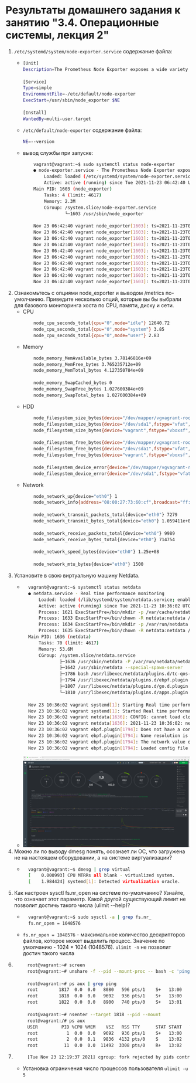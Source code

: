 # Результаты домашнего задания к занятию "3.4. Операционные системы, лекция 2"
1. `/etc/systemd/system/node-exporter.service` содержание файла:
    * ```bash
      [Unit]
      Description=The Prometheus Node Exporter exposes a wide variety of hardware- and kernel-related metrics.

      [Service]
      Type=simple
      EnvironmentFile=-/etc/default/node-exporter
      ExecStart=/usr/sbin/node_exporter $NE

      [Install]
      WantedBy=multi-user.target
      ```
    * `/etc/default/node-exporter` содержание файла:
        ```bash
        NE=--version
        ```
    * вывод службы при запуске:
        ```bash
            vagrant@vagrant:~$ sudo systemctl status node-exporter
            ● node-exporter.service - The Prometheus Node Exporter exposes a wide variety of hardware- and kernel-related metrics.
                Loaded: loaded (/etc/systemd/system/node-exporter.service; enabled; vendor preset: enabled)
                Active: active (running) since Tue 2021-11-23 06:42:40 UTC; 1s ago
            Main PID: 1603 (node_exporter)
                Tasks: 4 (limit: 4617)
                Memory: 2.3M
                CGroup: /system.slice/node-exporter.service
                        └─1603 /usr/sbin/node_exporter

            Nov 23 06:42:40 vagrant node_exporter[1603]: ts=2021-11-23T06:42:40.976Z caller=node_exporter.go:115 level=info collector=thermal_zone
            Nov 23 06:42:40 vagrant node_exporter[1603]: ts=2021-11-23T06:42:40.976Z caller=node_exporter.go:115 level=info collector=time
            Nov 23 06:42:40 vagrant node_exporter[1603]: ts=2021-11-23T06:42:40.976Z caller=node_exporter.go:115 level=info collector=timex
            Nov 23 06:42:40 vagrant node_exporter[1603]: ts=2021-11-23T06:42:40.976Z caller=node_exporter.go:115 level=info collector=udp_queues
            Nov 23 06:42:40 vagrant node_exporter[1603]: ts=2021-11-23T06:42:40.976Z caller=node_exporter.go:115 level=info collector=uname
            Nov 23 06:42:40 vagrant node_exporter[1603]: ts=2021-11-23T06:42:40.976Z caller=node_exporter.go:115 level=info collector=vmstat
            Nov 23 06:42:40 vagrant node_exporter[1603]: ts=2021-11-23T06:42:40.976Z caller=node_exporter.go:115 level=info collector=xfs
            Nov 23 06:42:40 vagrant node_exporter[1603]: ts=2021-11-23T06:42:40.976Z caller=node_exporter.go:115 level=info collector=zfs
            Nov 23 06:42:40 vagrant node_exporter[1603]: ts=2021-11-23T06:42:40.976Z caller=node_exporter.go:199 level=info msg="Listening on" address=:9100
            Nov 23 06:42:40 vagrant node_exporter[1603]: ts=2021-11-23T06:42:40.977Z caller=tls_config.go:195 level=info msg="TLS is disabled." http2=false
        ```
2. Ознакомьтесь с опциями node_exporter и выводом /metrics по-умолчанию. Приведите несколько опций, которые вы бы выбрали для базового мониторинга хоста по CPU, памяти, диску и сети.
    * CPU
        ```bash
            node_cpu_seconds_total{cpu="0",mode="idle"} 12640.72           
            node_cpu_seconds_total{cpu="0",mode="system"} 3.85
            node_cpu_seconds_total{cpu="0",mode="user"} 2.83        
        ```
    * Memory
        ```bash
            node_memory_MemAvailable_bytes 3.78146816e+09
            node_memory_MemFree_bytes 3.765235712e+09
            node_memory_MemTotal_bytes 4.127350784e+09

            node_memory_SwapCached_bytes 0
            node_memory_SwapFree_bytes 1.027600384e+09
            node_memory_SwapTotal_bytes 1.027600384e+09
        ```
    * HDD
        ```bash
            node_filesystem_size_bytes{device="/dev/mapper/vgvagrant-root",fstype="ext4",mountpoint="/"} 6.5827115008e+10
            node_filesystem_size_bytes{device="/dev/sda1",fstype="vfat",mountpoint="/boot/efi"} 5.35805952e+08            
            node_filesystem_size_bytes{device="vagrant",fstype="vboxsf",mountpoint="/vagrant"} 1.621438230528e+12

            node_filesystem_free_bytes{device="/dev/mapper/vgvagrant-root",fstype="ext4",mountpoint="/"} 6.416838656e+10
            node_filesystem_free_bytes{device="/dev/sda1",fstype="vfat",mountpoint="/boot/efi"} 5.35801856e+08            
            node_filesystem_free_bytes{device="vagrant",fstype="vboxsf",mountpoint="/vagrant"} 1.366732283904e+12

            node_filesystem_device_error{device="/dev/mapper/vgvagrant-root",fstype="ext4",mountpoint="/"} 0
            node_filesystem_device_error{device="/dev/sda1",fstype="vfat",mountpoint="/boot/efi"} 0
        ```
    * Network
        ```bash
            node_network_up{device="eth0"} 1
            node_network_info{address="08:00:27:73:60:cf",broadcast="ff:ff:ff:ff:ff:ff",device="eth0",duplex="full",ifalias="",operstate="up"} 1

            node_network_transmit_packets_total{device="eth0"} 7279
            node_network_transmit_bytes_total{device="eth0"} 1.059411e+06

            node_network_receive_packets_total{device="eth0"} 9989
            node_network_receive_bytes_total{device="eth0"} 714754

            node_network_speed_bytes{device="eth0"} 1.25e+08

            node_network_mtu_bytes{device="eth0"} 1500
        ```
3. Установите в свою виртуальную машину Netdata.
    * ```bash
        vagrant@vagrant:~$ systemctl status netdata
        ● netdata.service - Real time performance monitoring
            Loaded: loaded (/lib/systemd/system/netdata.service; enabled; vendor preset: enabled)
            Active: active (running) since Tue 2021-11-23 10:36:02 UTC; 7s ago
            Process: 1621 ExecStartPre=/bin/mkdir -p /var/cache/netdata (code=exited, status=0/SUCCESS)
            Process: 1633 ExecStartPre=/bin/chown -R netdata:netdata /var/cache/netdata (code=exited, status=0/SUCCESS)
            Process: 1634 ExecStartPre=/bin/mkdir -p /var/run/netdata (code=exited, status=0/SUCCESS)
            Process: 1635 ExecStartPre=/bin/chown -R netdata:netdata /var/run/netdata (code=exited, status=0/SUCCESS)
        Main PID: 1636 (netdata)
            Tasks: 70 (limit: 4617)
            Memory: 53.6M
            CGroup: /system.slice/netdata.service
                    ├─1636 /usr/sbin/netdata -P /var/run/netdata/netdata.pid -D
                    ├─1642 /usr/sbin/netdata --special-spawn-server
                    ├─1786 bash /usr/libexec/netdata/plugins.d/tc-qos-helper.sh 1
                    ├─1794 /usr/libexec/netdata/plugins.d/ebpf.plugin 1
                    ├─1807 /usr/libexec/netdata/plugins.d/go.d.plugin 1
                    └─1810 /usr/libexec/netdata/plugins.d/apps.plugin 1

        Nov 23 10:36:02 vagrant systemd[1]: Starting Real time performance monitoring...
        Nov 23 10:36:02 vagrant systemd[1]: Started Real time performance monitoring.
        Nov 23 10:36:02 vagrant netdata[1636]: CONFIG: cannot load cloud config '/var/lib/netdata/cloud.d/cloud.conf'. Running with internal defaults.
        Nov 23 10:36:02 vagrant netdata[1636]: 2021-11-23 10:36:02: netdata INFO  : MAIN : CONFIG: cannot load cloud config '/var/lib/netdata/cloud.d/cloud.conf'. Running with internal defaults.
        Nov 23 10:36:02 vagrant ebpf.plugin[1794]: Does not have a configuration file inside `/etc/netdata/ebpf.d.conf. It will try to load stock file.
        Nov 23 10:36:02 vagrant ebpf.plugin[1794]: Name resolution is disabled, collector will not parser "hostnames" list.
        Nov 23 10:36:02 vagrant ebpf.plugin[1794]: The network value of CIDR 127.0.0.1/8 was updated for 127.0.0.0 .
        Nov 23 10:36:02 vagrant ebpf.plugin[1794]: Loaded config file '/etc/netdata/apps_groups.conf'
      ```
    * ![Скриншот netdata](img/netdata.png)
4. Можно ли по выводу dmesg понять, осознает ли ОС, что загружена не на настоящем оборудовании, а на системе виртуализации?
    * ```bash
        vagrant@vagrant:~$ dmesg | grep virtual
        [    0.000993] CPU MTRRs all blank - virtualized system.      
        [    1.984424] systemd[1]: Detected virtualization oracle.
      ```
5. Как настроен sysctl fs.nr_open на системе по-умолчанию? Узнайте, что означает этот параметр. Какой другой существующий лимит не позволит достичь такого числа (ulimit --help)?
    * ```bash
        vagrant@vagrant:~$ sudo sysctl -a | grep fs.nr_
        fs.nr_open = 1048576
      ```
    * `fs.nr_open = 1048576` - максимальное количество дескрипторов файлов, которое может выделить процесс. Значение по умолчанию - 1024 * 1024 (1048576).
    `ulimit -n` не позволит достич такого числа
6. ```bash
        root@vagrant:~# screen
        root@vagrant:~# unshare -f --pid --mount-proc -- bash -c 'ping 8.8.8.8'

        root@vagrant:~# ps aux | grep ping
        root        1817  0.0  0.0   8080   596 pts/1    S+   13:00   0:00 unshare -f --pid --mount-proc -- bash -c ping 8.8.8.8
        root        1818  0.0  0.0   9692   936 pts/1    S+   13:00   0:00 ping 8.8.8.8
        root        1822  0.0  0.0   8900   740 pts/0    S+   13:01   0:00 grep --color=auto ping

        root@vagrant:~# nsenter --target 1818 --pid --mount
        root@vagrant:/# ps aux
        USER         PID %CPU %MEM    VSZ   RSS TTY      STAT START   TIME COMMAND
        root           1  0.0  0.0   9692   936 pts/1    S+   13:00   0:00 ping 8.8.8.8
        root           2  0.0  0.1   9836  4132 pts/0    S    13:02   0:00 -bash
        root          11  0.0  0.0  11492  3308 pts/0    R+   13:02   0:00 ps aux
7. ```bash
        [Tue Nov 23 12:19:37 2021] cgroup: fork rejected by pids controller in /user.slice/user-1000.slice/session-6.scope
   ```
    * Установка ограничения число процессов пользователя `ulimit -u 5`


    